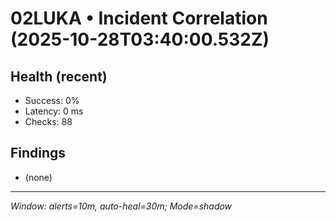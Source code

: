 # 02LUKA • Incident Correlation (2025-10-28T03:40:00.532Z)

## Health (recent)
- Success: 0%
- Latency: 0 ms
- Checks: 88

## Findings
- (none)

---
_Window: alerts=10m, auto-heal=30m; Mode=shadow_